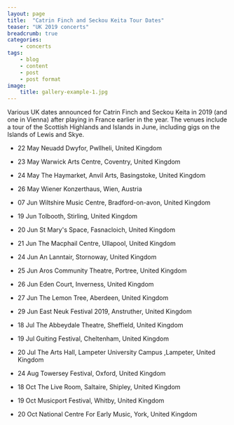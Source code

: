 ```yaml
---
layout: page
title:  "Catrin Finch and Seckou Keita Tour Dates"
teaser: "UK 2019 concerts"
breadcrumb: true
categories:
    - concerts
tags:
    - blog
    - content
    - post
    - post format
image:
    title: gallery-example-1.jpg
---
```

Various UK dates announced for Catrin Finch and Seckou Keita in 2019 (and one in Vienna) after playing in France earlier in the year. The venues include a tour of the Scottish Highlands and Islands in June, including gigs on the Islands of Lewis and Skye.

- 22 May Neuadd Dwyfor, Pwllheli, United Kingdom
- 23 May Warwick Arts Centre,  Coventry, United Kingdom
- 24 May The Haymarket, Anvil Arts, Basingstoke, United Kingdom
- 26 May Wiener Konzerthaus, Wien, Austria
 
- 07 Jun Wiltshire Music Centre, Bradford-on-avon, United Kingdom

- 19 Jun Tolbooth, Stirling, United Kingdom
- 20 Jun St Mary's Space, Fasnacloich, United Kingdom
- 21 Jun The Macphail Centre, Ullapool, United Kingdom
- 24 Jun An Lanntair, Stornoway, United Kingdom
- 25 Jun Aros Community Theatre, Portree, United Kingdom
- 26 Jun Eden Court, Inverness, United Kingdom
- 27 Jun The Lemon Tree, Aberdeen, United Kingdom
- 29 Jun East Neuk Festival 2019, Anstruther, United Kingdom
 
- 18 Jul  The Abbeydale Theatre, Sheffield, United Kingdom
- 19 Jul Guiting Festival, Cheltenham, United Kingdom
- 20 Jul The Arts Hall, Lampeter University Campus ,Lampeter, United Kingdom
 
- 24 Aug Towersey Festival, Oxford, United Kingdom
 
- 18 Oct The Live Room, Saltaire, Shipley, United Kingdom
- 19 Oct Musicport Festival, Whitby, United Kingdom
- 20 Oct National Centre For Early Music, York,  United Kingdom

<!--more-->
